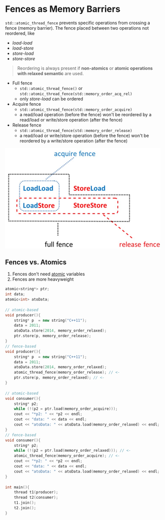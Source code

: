 # Fences as Memory Barriers

`std::atomic_thread_fence` prevents specific operations from crossing a fence (memory barrier). The fence placed between two operations not reordered, like
+ *load-load*
+ *load-store*
+ *store-load*
+ *store-store*

> Reordering is always present if **non-atomics** or **atomic operations with relaxed semantic** are used.

+ Full fence
	+ `std::atomic_thread_fence()` or `std::atomic_thread_fence(std::memory_order_acq_rel)`
	+ only *store-load* can be ordered
+ Acquire fence
	+ `std::atomic_thread_fence(std::memory_order_acquire)`
	+ a read/load operation (before the fence) won't be reordered by a read/load or write/store operation (after the fence)
+ Release fence
	+ `std::atomic_thread_fence(std::memory_order_release)`
	+ a read/load or write/store operation (before the fence) won't be reordered by a write/store operation (after the fence)

![Three Memory Barriers](three-memory-barriers.jpg)

## Fences vs. Atomics

1. Fences don't need [atomic](atomics.md) variables
2. Fences are more heavyweight

```c++
atomic<string*> ptr;
int data;
atomic<int> atoData;

// atomic-based
void producer(){
    string* p  = new string("C++11");
    data = 2011;
    atoData.store(2014, memory_order_relaxed);
    ptr.store(p, memory_order_release);
}
// fence-based
void producer(){
    string* p  = new string("C++11");
    data = 2011;
    atoData.store(2014, memory_order_relaxed);
    atomic_thread_fence(memory_order_release); // <-
    ptr.store(p, memory_order_relaxed); // <-
}

// atomic-based
void consumer(){
    string* p2;
    while (!(p2 = ptr.load(memory_order_acquire)));
    cout << "*p2: " << *p2 << endl;
    cout << "data: " << data << endl;
    cout << "atoData: " << atoData.load(memory_order_relaxed) << endl;
}
// fence-based
void consumer(){
    string* p2;
    while (!(p2 = ptr.load(memory_order_relaxed))); // <-
    atomic_thread_fence(memory_order_acquire); // <-
    cout << "*p2: " << *p2 << endl;
    cout << "data: " << data << endl;
    cout << "atoData: " << atoData.load(memory_order_relaxed) << endl;
}

int main(){
    thread t1(producer);
    thread t2(consumer);
    t1.join();
    t2.join();
}
```
